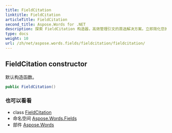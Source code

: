 ```yaml
---
title: FieldCitation
linktitle: FieldCitation
articleTitle: FieldCitation
second_title: Aspose.Words for .NET
description: 探索 FieldCitation 构造器，高效管理引文的首选解决方案。立即简化您的参考文献流程！
type: docs
weight: 10
url: /zh/net/aspose.words.fields/fieldcitation/fieldcitation/
---
```

## FieldCitation constructor

默认构造函数。

```csharp
public FieldCitation()
```

### 也可以看看

* class [FieldCitation](../)
* 命名空间 [Aspose.Words.Fields](../../../aspose.words.fields/)
* 部件 [Aspose.Words](../../../)
